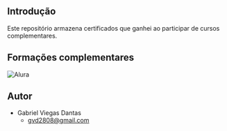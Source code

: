 ## Introdução

Este repositório armazena certificados que ganhei ao participar de cursos complementares.

## Formações complementares

![Alura](https://img.shields.io/badge/Alura-0D1117?style=for-the-badge&logo=Alura-idea&logoColor=white)

## Autor

- Gabriel Viegas Dantas
  - gvd2808@gmail.com

